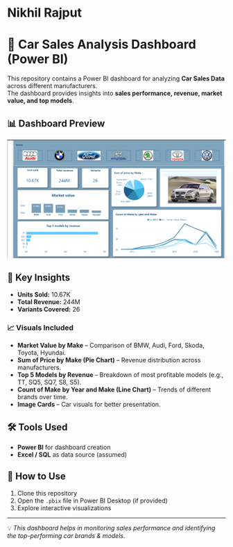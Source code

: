 # Nikhil Rajput

# 🚗 Car Sales Analysis Dashboard (Power BI)

This repository contains a Power BI dashboard for analyzing **Car Sales Data** across different manufacturers.  
The dashboard provides insights into **sales performance, revenue, market value, and top models**.

## 📊 Dashboard Preview
![Car Sales Dashboard](https://github.com/NikhilRajput-98/Car_Sales/blob/main/Screenshot%202025-09-06%20154108.png)

## 🔎 Key Insights
- **Units Sold:** 10.67K  
- **Total Revenue:** 244M  
- **Variants Covered:** 26  

### 📈 Visuals Included
- **Market Value by Make** – Comparison of BMW, Audi, Ford, Skoda, Toyota, Hyundai.  
- **Sum of Price by Make (Pie Chart)** – Revenue distribution across manufacturers.  
- **Top 5 Models by Revenue** – Breakdown of most profitable models (e.g., TT, SQ5, SQ7, S8, S5).  
- **Count of Make by Year and Make (Line Chart)** – Trends of different brands over time.  
- **Image Cards** – Car visuals for better presentation.  

## 🛠 Tools Used
- **Power BI** for dashboard creation  
- **Excel / SQL** as data source (assumed)  

## 🚀 How to Use
1. Clone this repository  
2. Open the `.pbix` file in Power BI Desktop (if provided)  
3. Explore interactive visualizations  

---

💡 *This dashboard helps in monitoring sales performance and identifying the top-performing car brands & models.*  
